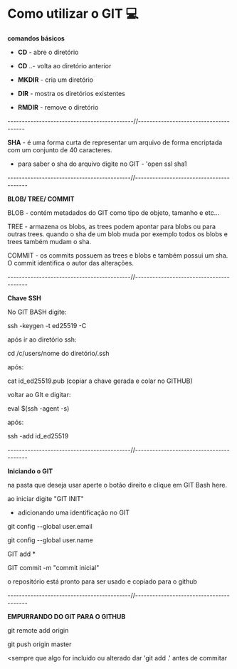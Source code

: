 # Como utilizar o GIT :computer:



**comandos básicos**

- **CD** - abre o diretório

- **CD**  ..- volta ao diretório anterior

- **MKDIR** - cria um diretório

- **DIR** - mostra os diretórios existentes

- **RMDIR** - remove o diretório

--------------------------------------------//--------------------------------------

**SHA** - é uma forma curta de representar um arquivo de forma encriptada com um conjunto de 40 caracteres.

- para saber o sha do arquivo digite no GIT - 'open ssl sha1 <nome do arquivo>

-------------------------------------------//----------------------------------------

**BLOB/ TREE/ COMMIT**

BLOB - contém metadados do GIT como tipo de objeto, tamanho e etc...

TREE - armazena os blobs, as trees podem apontar para blobs ou para outras trees. quando o sha de um blob muda por exemplo todos os blobs e trees também mudam o sha.

COMMIT - os commits possuem as trees e blobs e também possui um sha. O commit identifica o autor das alterações.

-------------------------------------------//----------------------------------------

**Chave SSH**

No GIT BASH digite:

ssh -keygen -t ed25519 -C <email>

após ir ao diretório ssh:

cd /c/users/nome do diretório/.ssh

após:

cat id_ed25519.pub (copiar a chave gerada e colar no GITHUB)

voltar ao GIt e digitar:

eval $(ssh -agent -s)

após:

ssh -add id_ed25519 

-------------------------------------------//----------------------------------------

**Iniciando o GIT**

na pasta que deseja usar aperte o botão direito e clique em GIT Bash here.

ao iniciar digite "GIT INIT"

- adicionando uma identificação no GIT

git config --global user.email <email>

git config --global user.name <apelido>

GIT add *

GIT commit -m "commit inicial"

o repositório está pronto para ser usado e copiado para o github

-------------------------------------------//----------------------------------------

**EMPURRANDO DO GIT PARA O GITHUB**

git remote add origin <link>

git push origin master

<sempre que algo for incluido ou alterado dar 'git add .' antes de commitar